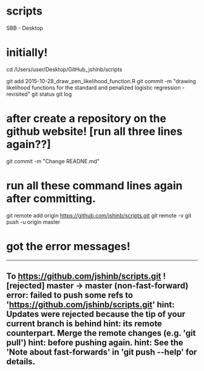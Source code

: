 # scripts
SBB - Desktop

# initially!
cd /Users/user/Desktop/GitHub_jshinb/scripts

git add 2015-10-28_draw_pen_likelihood_function.R
git commit -m "drawing likelihood functions for the standard and penalized logistic regression - revisited"
git status
git log

# after create a repository on the github website! [run all three lines again??]
git commit -m "Change READNE.md"

# run all these command lines again after committing.
git remote add origin https://github.com/jshinb/scripts.git
git remote -v
git push -u origin master
# got the error messages!

--------------------------------------------------
To https://github.com/jshinb/scripts.git
 ! [rejected]        master -> master (non-fast-forward)
error: failed to push some refs to 'https://github.com/jshinb/scripts.git'
hint: Updates were rejected because the tip of your current branch is behind
hint: its remote counterpart. Merge the remote changes (e.g. 'git pull')
hint: before pushing again.
hint: See the 'Note about fast-forwards' in 'git push --help' for details.
--------------------------------------------------
